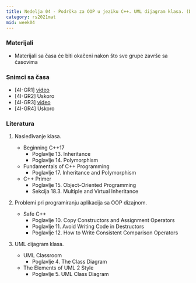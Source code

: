```yaml
---
title: Nedelja 04 - Podrška za OOP u jeziku C++. UML dijagram klasa. (Deo 2)
category: rs2021mat
mid: week04
---
```


### Materijali

- Materijali sa časa će biti okačeni nakon što sve grupe završe sa časovima

### Snimci sa časa

- [4I-GR1] [video](https://youtu.be/xy2ivm8QgIU)
- [4I-GR2] Uskoro
- [4I-GR3] [video](https://youtu.be/xy2ivm8QgIU)
- [4I-GR4] Uskoro

### Literatura

1. Nasleđivanje klasa.
    - Beginning C++17
        - Poglavlje 13. Inheritance
        - Poglavlje 14. Polymorphism
    - Fundamentals of C++ Programming
        - Poglavlje 17. Inheritance and Polymorphism
    - C++ Primer
        - Poglavlje 15. Object-Oriented Programming
        - Sekcija 18.3. Multiple and Virtual Inheritance

1. Problemi pri programiranju aplikacija sa OOP dizajnom.
    - Safe C++
        - Poglavlje 10. Copy Constructors and Assignment Operators
        - Poglavlje 11. Avoid Writing Code in Destructors
        - Poglavlje 12. How to Write Consistent Comparison Operators

1. UML dijagram klasa.
    - UML Classroom
        - Poglavlje 4. The Class Diagram
    - The Elements of UML 2 Style
        - Poglavlje 5. UML Class Diagram
